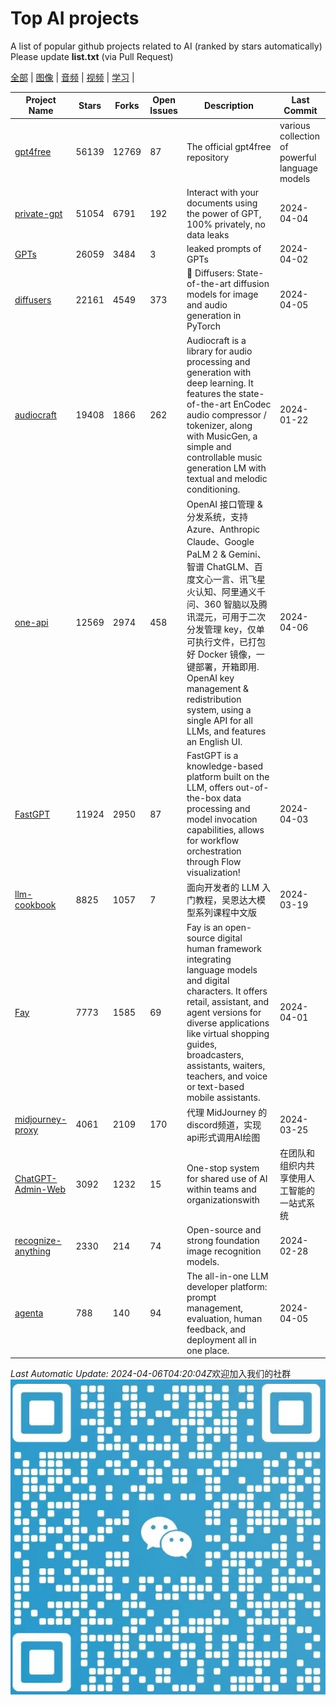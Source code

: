 # Top AI projects
A list of popular github projects related to AI (ranked by stars automatically)
Please update **list.txt** (via Pull Request)

<a href="./README.md">全部</a> |   <a href="./READMEpicture.md">图像</a> |   <a href="./READMEaudio.md">音频</a> | <a href="./READMEvideo.md">视频</a> | <a href="./READMElearn.md">学习</a> | 

| Project Name | Stars | Forks | Open Issues | Description | Last Commit |
| ------------ | ----- | ----- | ----------- | ----------- | ----------- |
| [gpt4free](https://github.com/xtekky/gpt4free) | 56139 | 12769 | 87 | The official gpt4free repository | various collection of powerful language models | 2024-04-06 |
| [private-gpt](https://github.com/zylon-ai/private-gpt) | 51054 | 6791 | 192 | Interact with your documents using the power of GPT, 100% privately, no data leaks | 2024-04-04 |
| [GPTs](https://github.com/linexjlin/GPTs) | 26059 | 3484 | 3 | leaked prompts of GPTs | 2024-04-02 |
| [diffusers](https://github.com/huggingface/diffusers) | 22161 | 4549 | 373 | 🤗 Diffusers: State-of-the-art diffusion models for image and audio generation in PyTorch | 2024-04-05 |
| [audiocraft](https://github.com/facebookresearch/audiocraft) | 19408 | 1866 | 262 | Audiocraft is a library for audio processing and generation with deep learning. It features the state-of-the-art EnCodec audio compressor / tokenizer, along with MusicGen, a simple and controllable music generation LM with textual and melodic conditioning. | 2024-01-22 |
| [one-api](https://github.com/songquanpeng/one-api) | 12569 | 2974 | 458 | OpenAI 接口管理 & 分发系统，支持 Azure、Anthropic Claude、Google PaLM 2 & Gemini、智谱 ChatGLM、百度文心一言、讯飞星火认知、阿里通义千问、360 智脑以及腾讯混元，可用于二次分发管理 key，仅单可执行文件，已打包好 Docker 镜像，一键部署，开箱即用. OpenAI key management & redistribution system, using a single API for all LLMs, and features an English UI. | 2024-04-06 |
| [FastGPT](https://github.com/labring/FastGPT) | 11924 | 2950 | 87 | FastGPT is a knowledge-based platform built on the LLM, offers out-of-the-box data processing and model invocation capabilities, allows for workflow orchestration through Flow visualization! | 2024-04-03 |
| [llm-cookbook](https://github.com/datawhalechina/llm-cookbook) | 8825 | 1057 | 7 | 面向开发者的 LLM 入门教程，吴恩达大模型系列课程中文版 | 2024-03-19 |
| [Fay](https://github.com/xszyou/Fay) | 7773 | 1585 | 69 | Fay is an open-source digital human framework integrating language models and digital characters. It offers retail, assistant, and agent versions for diverse applications like virtual shopping guides, broadcasters, assistants, waiters, teachers, and voice or text-based mobile assistants. | 2024-04-01 |
| [midjourney-proxy](https://github.com/novicezk/midjourney-proxy) | 4061 | 2109 | 170 | 代理 MidJourney 的discord频道，实现api形式调用AI绘图 | 2024-03-25 |
| [ChatGPT-Admin-Web](https://github.com/AprilNEA/ChatGPT-Admin-Web) | 3092 | 1232 | 15 | One-stop system for shared use of AI within teams and organizationswith | 在团队和组织内共享使用人工智能的一站式系统 | 2023-12-27 |
| [recognize-anything](https://github.com/xinyu1205/recognize-anything) | 2330 | 214 | 74 | Open-source and strong foundation image recognition models. | 2024-02-28 |
| [agenta](https://github.com/Agenta-AI/agenta) | 788 | 140 | 94 | The all-in-one LLM developer platform: prompt management, evaluation, human feedback, and deployment all in one place. | 2024-04-05 |

*Last Automatic Update: 2024-04-06T04:20:04Z*欢迎加入我们的社群 ![](https://raw.githubusercontent.com/mouuii/picture/master/weichat.jpg) 